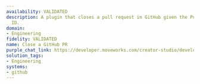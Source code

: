 ```yaml
---
availability: VALIDATED
description: A plugin that closes a pull request in GitHub given the Pull Request
  ID.
domain:
- Engineering
fidelity: VALIDATED
name: Close a GitHub PR
purple_chat_link: https://developer.moveworks.com/creator-studio/developer-tools/purple-chat/?conversation=%7B%22messages%22%3A%5B%7B%22parts%22%3A%5B%7B%22richText%22%3A%22%3Cp%3EI+want+to+close+the+latest+pull+request+in+Docs+Repo+by+a+JohnDoe+in+GitHub.%3C%2Fp%3E%22%7D%5D%2C%22role%22%3A%22user%22%7D%2C%7B%22parts%22%3A%5B%7B%22richText%22%3A%22%3Cp%3EOkay%2C+let+me+find+the+latest+pull+request+by+johnDoe+in+Docs+Repo.%3C%2Fp%3E%22%7D%2C%7B%22reasoningSteps%22%3A%5B%7B%22richText%22%3A%22Searching+GitHub+for+pull+requests+by+johnDoe...%22%2C%22status%22%3A%22pending%22%7D%2C%7B%22richText%22%3A%22Found+1+pull+request.%22%2C%22status%22%3A%22success%22%7D%5D%7D%5D%2C%22role%22%3A%22assistant%22%7D%2C%7B%22parts%22%3A%5B%7B%22richText%22%3A%22Here%27s+the+latest+pull+request+by+johnDoe%3A%22%7D%2C%7B%22citations%22%3A%5B%7B%22citationTitle%22%3A%22431%3A+Fix+typo+in+bot+Documentation+%22%2C%22connectorName%22%3A%22github%22%7D%5D%7D%2C%7B%22richText%22%3A%22Are+you+sure+you+want+to+close+this+pull+request%3F%22%7D%2C%7B%22buttons%22%3A%5B%7B%22buttonText%22%3A%22Confirm+Close%22%2C%22style%22%3A%22filled%22%7D%2C%7B%22buttonText%22%3A%22Cancel%22%2C%22style%22%3A%22outlined%22%7D%5D%7D%5D%2C%22role%22%3A%22assistant%22%7D%2C%7B%22parts%22%3A%5B%7B%22richText%22%3A%22Confirm+Close%22%7D%5D%2C%22role%22%3A%22user%22%7D%2C%7B%22parts%22%3A%5B%7B%22richText%22%3A%22Closing+pull+request...%22%7D%2C%7B%22richText%22%3A%22The+pull+request+has+been+closed.%22%7D%2C%7B%22citations%22%3A%5B%7B%22citationTitle%22%3A%22431%3A+Fix+typo+in+bot+Documentation%22%2C%22connectorName%22%3A%22github%22%7D%5D%7D%5D%2C%22role%22%3A%22assistant%22%7D%5D%7D
solution_tags:
- Engineering
systems:
- github
---
```

